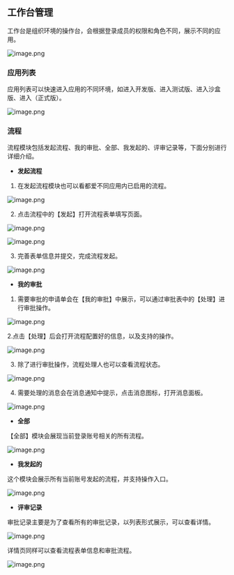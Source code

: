 ## 工作台管理

工作台是组织环境的操作台，会根据登录成员的权限和角色不同，展示不同的应用。

![image.png](../../static/img/操作指南/组织管理/工作台管理/image_4432bd4.png)

### 应用列表

应用列表可以快速进入应用的不同环境，如进入开发版、进入测试版、进入沙盒版、进入（正式版）。

![image.png](../../static/img/操作指南/组织管理/工作台管理/image_6c5ed47.png)

### 流程

流程模块包括发起流程、我的审批、全部、我发起的、评审记录等，下面分别进行详细介绍。

- **发起流程**

1. 在发起流程模块也可以看都爱不同应用内已启用的流程。

![image.png](../../static/img/操作指南/组织管理/工作台管理/image_3479871.png)

2. 点击流程中的【发起】打开流程表单填写页面。

![image.png](../../static/img/操作指南/组织管理/工作台管理/image_867c0c9.png)

![image.png](../../static/img/操作指南/组织管理/工作台管理/image_cba0046.png)

3. 完善表单信息并提交，完成流程发起。

![image.png](../../static/img/操作指南/组织管理/工作台管理/image_2a35857.png)

- **我的审批**

1. 需要审批的申请单会在【我的审批】中展示，可以通过审批表中的【处理】进行审批操作。

![image.png](../../static/img/操作指南/组织管理/工作台管理/image_b4f1a1b.png)

2.点击【处理】后会打开流程配置好的信息，以及支持的操作。

![image.png](../../static/img/操作指南/组织管理/工作台管理/image_a08b92c.png)

3. 除了进行审批操作，流程处理人也可以查看流程状态。

![image.png](../../static/img/操作指南/组织管理/工作台管理/image_7269170.png)

4. 需要处理的消息会在消息通知中提示，点击消息图标，打开消息面板。

![image.png](../../static/img/操作指南/组织管理/工作台管理/image_145f386.png)

- **全部**

【全部】模块会展现当前登录账号相关的所有流程。

![image.png](../../static/img/操作指南/组织管理/工作台管理/image_ffa1cc9.png)

- **我发起的**

这个模块会展示所有当前账号发起的流程，并支持操作入口。

![image.png](../../static/img/操作指南/组织管理/工作台管理/image_0cba36e.png)

- **评审记录**

审批记录主要是为了查看所有的审批记录，以列表形式展示，可以查看详情。

![image.png](../../static/img/操作指南/组织管理/工作台管理/image_59d9c02.png)

详情页同样可以查看流程表单信息和审批流程。

![image.png](../../static/img/操作指南/组织管理/工作台管理/image_6e5c850.png)
